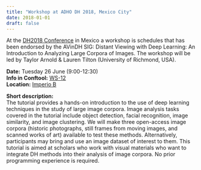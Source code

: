 ```yaml
---
title: "Workshop at ADHO DH 2018, Mexico City"
date: 2018-01-01
draft: false
---
```


At the [DH2018 Conference](https://dh2018.adho.org/) in Mexico a workshop is schedules that has been endorsed by the AVinDH SIG: Distant Viewing with Deep Learning: An Introduction to Analyzing Large Corpora of Images. The workshop will be led by Taylor Arnold & Lauren Tilton (University of Richmond, USA).

**Date:** Tuesday 26 June (9:00-12:30)\
**Info in Conftool:** [WS-12](https://www.conftool.pro/dh2018/index.php?page=browseSessions&form_session=274&presentations=show)\
**Location:** [Imperio
B](https://www.conftool.pro/dh2018/index.php?page=browseSessions&form_room=15&presentations=show)

**Short description:**\
The tutorial provides a hands-on introduction to the use of deep
learning techniques in the study of large image corpora. Image analysis tasks covered in the tutorial include object detection, facial recognition, image similarity, and image clustering. We will make three open-access image corpora (historic photographs, still frames from moving images, and scanned works of art) available to test these methods. Alternatively, participants may bring and use an image dataset of interest to them. This tutorial is aimed at scholars who work with visual materials who want to integrate DH methods into their analysis of image corpora. No prior programming experience is required.
